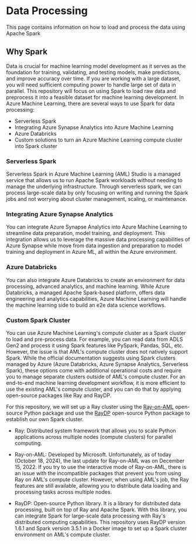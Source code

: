 # Data Processing
This page contains information on how to load and process the data using Apache Spark

## Why Spark 
Data is crucial for machine learning model development as it serves as the foundation for training, validating, and testing models, make predictions, and improve accuracy over time. If you are working with a large dataset, you will need sufficient computing power to handle large set of data in parallel. This repository will focus on using Spark to load raw data and preprocess it into a feasible dataset for machine learning development. In Azure Machine Learning, there are several ways to use Spark for data processing:
- Serverless Spark
- Integrating Azure Synapse Analytics into Azure Machine Learning
- Azure Databricks
- Custom solutions to turn an Azure Machine Learning compute cluster into Spark cluster

### Serverless Spark
Serverless Spark in Azure Machine Learning (AML) Studio is a managed service that allows us to run Apache Spark workloads without needing to manage the underlying infrastructure. Through serverless spark, we can process large-scale data by only focusing on writing and running the Spark jobs and not worrying about cluster management, scaling, or maintenance.

### Integrating Azure Synapse Analytics
You can integrate Azure Synapse Analytics into Azure Machine Learning to streamline data preparation, model training, and deployment. This integration allows us to leverage the massive data processing capabilities of Azure Synapse while move from data ingestion and preparation to model training and deployment in Azure ML, all within the Azure environment.

### Azure Databricks
You can also integrate Azure Databricks to create an environment for data processing, advanced analytics, and machine learning. While Azure Databricks, a managed Apache Spark-based platform, offers data engineering and analytics capabilities, Azure Machine Learning will handle the machine learning side to build an e2e data science workflows.

### Custom Spark Cluster
You can use Azure Machine Learning's compute cluster as a Spark cluster to load and pre-process data. For example, you can read data from ADLS Gen2 and process it using Spark features like PySpark, Pandas, SQL, etc. However, the issue is that AML's compute cluster does not natively support Spark. While the official documentation suggests using Spark clusters managed by Azure (Azure Databricks, Azure Synapse Analytics, Serverless Spark), these options come with additional operational costs and require you to manage separate clusters outside of AML's compute cluster. For an end-to-end machine learning development workflow, it is more efficient to use the existing AML's compute cluster, and you can do that by applying open-source packages like Ray and RayDP.

For this repository, we will set up a Ray cluster using the [Ray-on-AML](https://github.com/microsoft/ray-on-aml) open-source Python package and use the [RayDP](https://github.com/oap-project/raydp) open-source Python package to establish our own Spark cluster.

- Ray: Distributed system framework that allows you to scale Python applications across multiple nodes (compute clusters) for parallel computing.

- Ray-on-AML: Developed by Microsoft. Unfortunately, as of today (October 18, 2024), the last update for Ray-on-AML was on December 15, 2022. If you try to use the interactive mode of Ray-on-AML, there is an issue with the incompatible packages that prevent you from using Ray on AML's compute cluster. However, when using AML's job, the Ray features are still available, allowing you to distribute data loading and processing tasks across multiple nodes.

- RayDP: Open-source Python library. It is a library for distributed data processing, built on top of Ray and Apache Spark. With this library, you can integrate Spark for large-scale data processing with Ray's distributed computing capabilities. This repository uses RayDP version 1.6.1 and Spark version 3.5.1 in a Docker image to set up a Spark cluster environment on AML's compute cluster.
